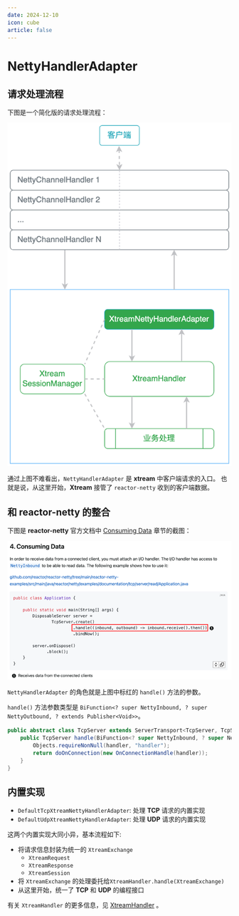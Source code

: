 ```yaml
---
date: 2024-12-10
icon: cube
article: false
---
```


# NettyHandlerAdapter

## 请求处理流程

下图是一个简化版的请求处理流程：

![](/img/server/request-processing/request-flow-0.png)

通过上图不难看出，`NettyHandlerAdapter` 是 **xtream** 中客户端请求的入口。
也就是说，从这里开始，**Xtream** 接管了 `reactor-netty` 收到的客户端数据。

## 和 reactor-netty 的整合

下图是 **reactor-netty** 官方文档中 [Consuming Data](https://projectreactor.io/docs/netty/release/reference/tcp-server.html#consuming-data) 章节的截图：

![](/img/server/request-processing/reactor-netty-consuming-data.png)

`NettyHandlerAdapter` 的角色就是上图中标红的 `handle()` 方法的参数。

`handle()` 方法参数类型是 `BiFunction<? super NettyInbound, ? super NettyOutbound, ? extends Publisher<Void>>`。

```java
public abstract class TcpServer extends ServerTransport<TcpServer, TcpServerConfig> {
	public TcpServer handle(BiFunction<? super NettyInbound, ? super NettyOutbound, ? extends Publisher<Void>> handler) {
		Objects.requireNonNull(handler, "handler");
		return doOnConnection(new OnConnectionHandle(handler));
	}
}
```

## 内置实现

- `DefaultTcpXtreamNettyHandlerAdapter`: 处理 **TCP** 请求的内置实现
- `DefaultUdpXtreamNettyHandlerAdapter`: 处理 **UDP** 请求的内置实现

这两个内置实现大同小异，基本流程如下:

- 将请求信息封装为统一的 `XtreamExchange`
    - `XtreamRequest`
    - `XtreamResponse`
    - `XtreamSession`
- 将 `XtreamExchange` 的处理委托给`XtreamHandler.handle(XtreamExchange)`
- 从这里开始，统一了 **TCP** 和 **UDP** 的编程接口

有关 `XtreamHandler` 的更多信息，见 [XtreamHandler](./xtream-handler.md) 。
